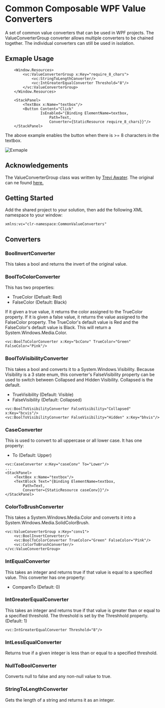 # Common Composable WPF Value Converters

A set of common value converters that can be used in WPF projects. The ValueConverterGroup converter allows multiple converters to be chained together. The individual converters can still be used in isolation.

## Exmaple Usage

```
    <Window.Resources>
        <vc:ValueConverterGroup x:Key="require_8_chars">
            <vc:StringToLengthConverter/>
            <vc:IntGreaterEqualConverter Threshold="8"/>
        </vc:ValueConverterGroup>
    </Window.Resources>
    
    <StackPanel>
        <TextBox x:Name="textbox"/>
        <Button Content="Click" 
                IsEnabled="{Binding ElementName=textbox, 
                    Path=Text, 
                    Converter={StaticResource require_8_chars}}"/>
    </StackPanel>
```

The above example enables the button when there is >= 8 characters in the textbox.

![Exmaple](https://i.imgur.com/uGRpsZZ.gif)

## Acknowledgements

The ValueConverterGroup class was written by [Trevi Awater](https://github.com/awatertrevi/). The original can ne found [here.](https://gist.github.com/awatertrevi/68924981bdea1800f5af162e4eb2b1f5#file-valueconvertergroup-cs)

## Getting Started
Add the shared project to your solution, then add the following XML namespace to your window:
```
xmlns:vc="clr-namespace:CommonValueConverters"
```

## Converters
### BoolInvertConverter
This takes a bool and returns the invert of the original value.

### BoolToColorConverter
This has two properties:
* TrueColor (Defualt: Red)
* FalseColor (Default: Black)

If it given a true value, it returns the color assigned to the TrueColor property. If it is given a false value, it returns the value assigned to the FalseColor property. The TrueColor's default value is Red and the FalseColor's default value is Black. This will return a System.Windows.Media.Color.
```
<vc:BoolToColorConverter x:Key="bcConv" TrueColor="Green" FalseColor="Pink"/>
```

### BoolToVisibilityConverter
This takes a bool and converts it to a System.Windows.Visibility. Because Visibility is a 3 state enum, this converter's FalseVisibility property can be used to switch between Collapsed and Hidden Visibility. Collapsed is the default.
* TrueVisibility (Default: Visible)
* FalseVisibility (Default: Collapsed)

```
<vc:BoolToVisibilityConverter FalseVisibility="Collapsed" x:Key="bcvis"/>
<vc:BoolToVisibilityConverter FalseVisibility="Hidden" x:Key="bhvis"/>
```

### CaseConverter
This is used to convert to all uppercase or all lower case. It has one property:
* To (Default: Upper)
```
<vc:CaseConverter x:Key="caseConv" To="Lower"/>
...
<StackPanel>
    <TextBox x:Name="textbox"/>
    <TextBlock Text="{Binding ElementName=textbox, 
        Path=Text, 
        Converter={StaticResource caseConv}}"/>
</StackPanel>
```

### ColorToBrushConverter
This takes a System.Windows.Media.Color and converts it into a System.Windows.Media.SolidColorBrush.
```
<vc:ValueConverterGroup x:Key="conv1">
    <vc:BoolInvertConverter/>
    <vc:BoolToColorConverter TrueColor="Green" FalseColor="Pink"/>
    <vc:ColorToBrushConverter/>
</vc:ValueConverterGroup>
```

### IntEqualConverter
This takes an integer and returns true if that value is equal to a specified value. This converter has one property:
* CompareTo (Default: 0)

### IntGreaterEqualConverter
This takes an integer and returns true if that value is greater than or equal to a specified threshold. The threshold is set by the Threshhold property. (Default: 1)
```
<vc:IntGreaterEqualConverter Threshold="8"/>
```

### IntLessEqualConverter
Returns true if a given integer is less than or equal to a specified threshold.

### NullToBoolConverter
Converts null to false and any non-null value to true.

### StringToLengthConverter
Gets the length of a string and returns it as an integer.